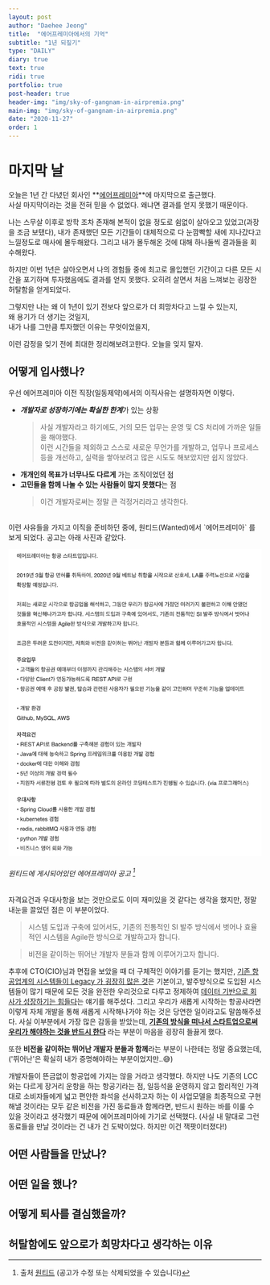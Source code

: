 ```yaml
---
layout: post
author: "Daehee Jeong"
title:  "에어프레미아에서의 기억"
subtitle: "1년 되짚기"
type: "DAILY"
diary: true
text: true
ridi: true
portfolio: true
post-header: true
header-img: "img/sky-of-gangnam-in-airpremia.png"
main-img: "img/sky-of-gangnam-in-airpremia.png"
date: "2020-11-27"
order: 1
---
```


# 마지막 날

오늘은 1년 간 다녔던 회사인 **[에어프레미아](https://airpremia.com)**에 마지막으로 출근했다.  
사실 마지막이라는 것을 전혀 믿을 수 없었다. 왜냐면 결과를 얻지 못했기 때문이다.


나는 스무살 이후로 방학 조차 존재해 본적이 없을 정도로 쉼없이 살아오고 있었고(과장을 조금 보탰다), 내가 존재했던 모든 기간들이 대체적으로 다 눈깜빡할 새에 지나갔다고 느낄정도로 매사에 몰두해왔다. 그리고 내가 몰두해온 것에 대해 하나둘씩 결과들을 회수해왔다.


하지만 이번 1년은 살아오면서 나의 경험들 중에 최고로 몰입했던 기간이고 다른 모든 시간을 포기하며 투자했음에도 결과를 얻지 못했다.
오히려 살면서 처음 느껴보는 굉장한 허탈함을 얻게되었다.


그렇지만 나는 왜 이 1년이 있기 전보다 앞으로가 더 희망차다고 느낄 수 있는지,  
왜 용기가 더 생기는 것일지,  
내가 나를 그만큼 투자했던 이유는 무엇이었을지,


이런 감정을 잊기 전에 최대한 정리해보려고한다. 오늘을 잊지 말자.


## 어떻게 입사했나?

우선 에어프레미아 이전 직장(일동제약)에서의 이직사유는 설명하자면 이렇다.

- ***개발자로 성장하기에는 확실한 한계***가 있는 상황
    > 사실 개발자라고 하기에도, 거의 모든 업무는 운영 및 CS 처리에 가까운 일들을 해야했다.  
    이런 시간들을 제외하고 스스로 새로운 무언가를 개발하고, 업무나 프로세스 등을 개선하고, 실력을 쌓아보려고 많은 시도도 해보았지만 쉽지 않았다.  
- **개개인의 목표가 너무나도 다르게** 가는 조직이었던 점
- **고민들을 함께 나눌 수 있는 사람들이 많지 못했다**는 점
    > 이건 개발자로써는 정말 큰 걱정거리라고 생각한다.

<br/>
이런 사유들을 가지고 이직을 준비하던 중에, 원티드(Wanted)에서 `에어프레미아` 를 보게 되었다.  
공고는 아래 사진과 같았다.

![원티드에 게시되었던 에어프레미아 공고](img/job-description-airpremia.png)

###### 원티드에 게시되어있던 에어프레미아 공고 [^1]


자격요건과 우대사항을 보는 것만으로도 이미 재미있을 것 같다는 생각을 했지만,
정말 내눈을 끌었던 점은 이 부분이었다.

> 시스템 도입과 구축에 있어서도, 기존의 전통적인 SI 발주 방식에서 벗어나 효율적인 시스템을 Agile한 방식으로 개발하고자 합니다.

> 비전을 같이하는 뛰어난 개발자 분들과 함께 이루어가고자 합니다.


추후에 CTO(CIO)님과 면접을 보았을 때 더 구체적인 이야기를 듣기는 했지만, <U>기존 항공업계의 시스템들이 Legacy 가 굉장히 많은 것</U>은 기본이고, 발주방식으로 도입된 시스템들이 많기 때문에 모든 것을 완전한 우리것으로 다루고 정제하여 <U>데이터 기반으로 회사가 성장하기는 힘들다</U>는 얘기를 해주셨다. 그리고 우리가 새롭게 시작하는 항공사라면 이렇게 자체 개발을 통해 새롭게 시작해나가야 하는 것은 당연한 일이라고도 말씀해주셨다. 사실 이부분에서 가장 많은 감동을 받았는데, **[기존의 방식을 떠나서 스타트업으로써 우리가 해야하는 것을 반드시 한다](#)** 라는 부분이 마음을 굉장히 들끓게 했다.


또한 **비전을 같이하는 뛰어난 개발자 분들과 함께**라는 부분이 나한테는 정말 중요했는데, ('뛰어난'은 확실히 내가 증명해야하는 부분이었지만..😅)  

개발자들이 뜬금없이 항공업에 가지는 않을 거라고 생각했다. 하지만 나도 기존의 LCC와는 다르게 장거리 운항을 하는 항공기라는 점, 일등석을 운영하지 않고 합리적인 가격대로 소비자들에게 넓고 편안한 좌석을 선사하고자 하는 이 사업모델을 최종적으로 구현해낼 것이라는 모두 같은 비전을 가진 동료들과 함께라면, 반드시 원하는 바를 이룰 수 있을 것이라고 생각했기 때문에 에어프레미아에 가기로 선택했다.
(사실 내 말대로 그런 동료들을 만날 것이라는 건 내가 건 도박이었다. 하지만 이건 잭팟이터졌다!)


## 어떤 사람들을 만났나?

## 어떤 일을 했나?

## 어떻게 퇴사를 결심했을까?

## 허탈함에도 앞으로가 희망차다고 생각하는 이유

[^1]: 출처 [원티드](https://www.facebook.com/photo.php?fbid=10209678295738712&set=a.10209012739420220&type=3&theater) (공고가 수정 또는 삭제되었을 수 있습니다)
[^2]: 이미지 출처 [페이스북](https://www.facebook.com/photo.php?fbid=572137429471427&set=a.474644542554050&type=3&theater)
[^3]: 이미지 출처 [페이스북](https://www.facebook.com/photo.php?fbid=764505133679922&set=a.762474363882999&type=3&theater)
[^4]: [Instructional Overlays and Coach Marks for Mobile Apps](https://www.nngroup.com/articles/mobile-instructional-overlay/)